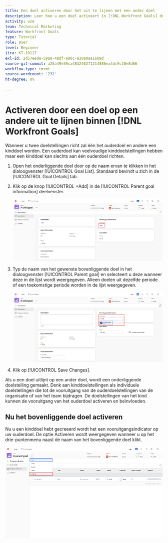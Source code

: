 ```yaml
---
title: Een doel activeren door het uit te lijnen met een ander doel
description: Leer hoe u een doel activeert in [!DNL Workfront Goals] door het op een ander doel uit te lijnen.
activity: use
team: Technical Marketing
feature: Workfront Goals
type: Tutorial
role: User
level: Beginner
jira: KT-10117
exl-id: 2d57eede-59a8-48df-a00c-820a0aa1609d
source-git-commit: a25a49e59ca483246271214886ea4dc9c10e8d66
workflow-type: tm+mt
source-wordcount: '232'
ht-degree: 0%

---
```


# Activeren door een doel op een andere uit te lijnen binnen [!DNL Workfront Goals]

Wanneer u twee doelstellingen richt zal één het ouderdoel en andere een kinddoel worden. Een ouderdoel kan veelvoudige kinddoelstellingen hebben maar een kinddoel kan slechts aan één ouderdoel richten.

1. Open het onderliggende doel door op de naam ervan te klikken in het dialoogvenster [!UICONTROL Goal List]. Standaard bevindt u zich in de [!UICONTROL Goal Details] tab.
1. Klik op de knop [!UICONTROL +Add] in de [!UICONTROL Parent goal information] deelvenster.

   ![Een schermafbeelding van de [!UICONTROL Goal Details] tab](assets/06-workfront-goals-align-goals.png)

1. Typ de naam van het gewenste bovenliggende doel in het dialoogvenster [!UICONTROL Parent goal] en selecteert u deze wanneer deze in de lijst wordt weergegeven. Alleen doelen uit dezelfde periode of een toekomstige periode worden in de lijst weergegeven.

   ![Een schermafbeelding van de [!UICONTROL Goal Details] deelvenster met de [!UICONTROL Parent goal information] deelvenster](assets/07-workfront-goals-align-to.png)

1. Klik op [!UICONTROL Save Changes].

Als u een doel uitlijnt op een ander doel, wordt een onderliggende doelstelling gemaakt. Denk aan kinddoelstellingen als individuele doelstellingen die tot de vooruitgang van de ouderdoelstellingen van de organisatie of van het team bijdragen. De doelstellingen van het kind kunnen de vooruitgang van het ouderdoel activeren en beïnvloeden.

## Nu het bovenliggende doel activeren

Nu u een kinddoel hebt gecreeerd wordt het een vooruitgangsindicator op uw ouderdoel. De optie Activeren wordt weergegeven wanneer u op het drie-puntenmenu naast de naam van het bovenliggende doel klikt.

![Een schermafbeelding die laat zien hoe het hoofddoel kan worden geactiveerd.](assets/activate-the-parent-goal.png)

